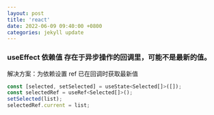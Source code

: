 ```yaml
---
layout: post
title: 'react'
date: 2022-06-09 09:40:00 +0800
categories: jekyll update
---
```


### useEffect 依赖值 存在于异步操作的回调里，可能不是最新的值。

解决方案：为依赖设置 ref 已在回调时获取最新值

```js
const [selected, setSelected] = useState<Selected[]>([]);
const selectedRef = useRef<Selected[]>();
setSelected(list);
selectedRef.current = list;
```
